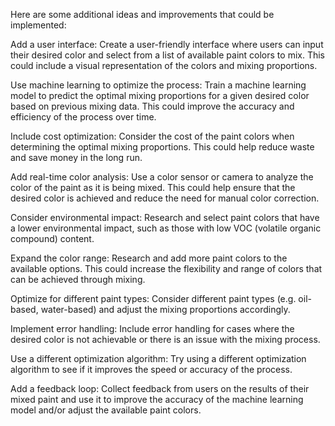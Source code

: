 Here are some additional ideas and improvements that could be implemented:

Add a user interface: Create a user-friendly interface where users can input their desired color and select from a list of available paint colors to mix. This could include a visual representation of the colors and mixing proportions.

Use machine learning to optimize the process: Train a machine learning model to predict the optimal mixing proportions for a given desired color based on previous mixing data. This could improve the accuracy and efficiency of the process over time.

Include cost optimization: Consider the cost of the paint colors when determining the optimal mixing proportions. This could help reduce waste and save money in the long run.

Add real-time color analysis: Use a color sensor or camera to analyze the color of the paint as it is being mixed. This could help ensure that the desired color is achieved and reduce the need for manual color correction.

Consider environmental impact: Research and select paint colors that have a lower environmental impact, such as those with low VOC (volatile organic compound) content.

Expand the color range: Research and add more paint colors to the available options. This could increase the flexibility and range of colors that can be achieved through mixing.

Optimize for different paint types: Consider different paint types (e.g. oil-based, water-based) and adjust the mixing proportions accordingly.

Implement error handling: Include error handling for cases where the desired color is not achievable or there is an issue with the mixing process.

Use a different optimization algorithm: Try using a different optimization algorithm to see if it improves the speed or accuracy of the process.

Add a feedback loop: Collect feedback from users on the results of their mixed paint and use it to improve the accuracy of the machine learning model and/or adjust the available paint colors.